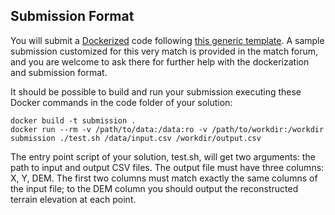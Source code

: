 ## Submission Format
You will submit a [Dockerized](https://docs.docker.com/get-started/) code following [this generic template](https://github.com/topcoder-platform-templates/marathon-code-only). A sample submission customized for this very match is provided in the match forum, and you are welcome to ask there for further help with the dockerization and submission format.

It should be possible to build and run your submission executing these Docker commands in the code folder of your solution:

```
docker build -t submission .
docker run --rm -v /path/to/data:/data:ro -v /path/to/workdir:/workdir submission ./test.sh /data/input.csv /workdir/output.csv
```

The entry point script of your solution, test.sh, will get two arguments: the path to input and output CSV files. The output file must have three columns: X, Y, DEM. The first two columns must match exactly the same columns of the input file; to the DEM column you should output the reconstructed terrain elevation at each point.